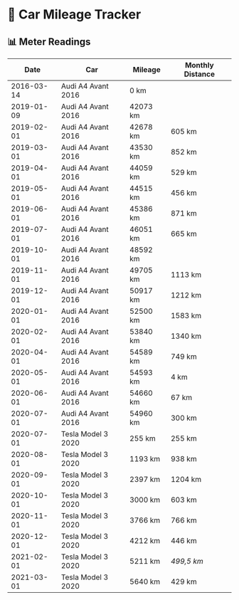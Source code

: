 # 🚗 Car Mileage Tracker

## 📊 Meter Readings

| Date | Car | Mileage | Monthly Distance |
| --- | --- | --- | --- |
| 2016-03-14 | Audi A4 Avant 2016 | 0 km |  |
| 2019-01-09 | Audi A4 Avant 2016 | 42073 km |  |
| 2019-02-01 | Audi A4 Avant 2016 | 42678 km | 605 km |
| 2019-03-01 | Audi A4 Avant 2016 | 43530 km | 852 km |
| 2019-04-01 | Audi A4 Avant 2016 | 44059 km | 529 km |
| 2019-05-01 | Audi A4 Avant 2016 | 44515 km | 456 km |
| 2019-06-01 | Audi A4 Avant 2016 | 45386 km | 871 km |
| 2019-07-01 | Audi A4 Avant 2016 | 46051 km | 665 km |
| 2019-10-01 | Audi A4 Avant 2016 | 48592 km |  |
| 2019-11-01 | Audi A4 Avant 2016 | 49705 km | 1113 km |
| 2019-12-01 | Audi A4 Avant 2016 | 50917 km | 1212 km |
| 2020-01-01 | Audi A4 Avant 2016 | 52500 km | 1583 km |
| 2020-02-01 | Audi A4 Avant 2016 | 53840 km | 1340 km |
| 2020-04-01 | Audi A4 Avant 2016 | 54589 km | 749 km |
| 2020-05-01 | Audi A4 Avant 2016 | 54593 km | 4 km |
| 2020-06-01 | Audi A4 Avant 2016 | 54660 km | 67 km |
| 2020-07-01 | Audi A4 Avant 2016 | 54960 km | 300 km |
| 2020-07-01 | Tesla Model 3 2020 | 255 km | 255 km |
| 2020-08-01 | Tesla Model 3 2020 | 1193 km | 938 km |
| 2020-09-01 | Tesla Model 3 2020 | 2397 km | 1204 km |
| 2020-10-01 | Tesla Model 3 2020 | 3000 km | 603 km |
| 2020-11-01 | Tesla Model 3 2020 | 3766 km | 766 km |
| 2020-12-01 | Tesla Model 3 2020 | 4212 km | 446 km |
| 2021-02-01 | Tesla Model 3 2020 | 5211 km | _499,5 km_ |
| 2021-03-01 | Tesla Model 3 2020 | 5640 km | 429 km |
